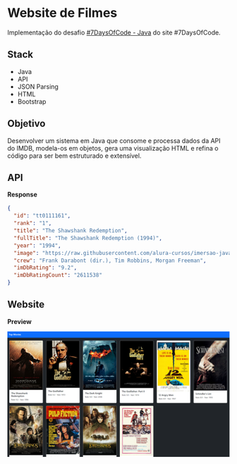 # Website de Filmes

Implementação do desafio [#7DaysOfCode - Java](https://7daysofcode.io/) do site #7DaysOfCode.

## Stack
- Java
- API
- JSON Parsing
- HTML
- Bootstrap

## Objetivo
Desenvolver um sistema em Java que consome e processa dados da API do IMDB, modela-os em objetos, gera uma visualização HTML e refina o código para ser bem estruturado e extensível.

## API
**Response**
```json
{
  "id": "tt0111161",
  "rank": "1",
  "title": "The Shawshank Redemption",
  "fullTitle": "The Shawshank Redemption (1994)",
  "year": "1994",
  "image": "https://raw.githubusercontent.com/alura-cursos/imersao-java-2-api/main/TopMovies_1.jpg",
  "crew": "Frank Darabont (dir.), Tim Robbins, Morgan Freeman",
  "imDbRating": "9.2",
  "imDbRatingCount": "2611538"
}
```
## Website
**Preview**

![Website](/src/main/java/assets/website.png)